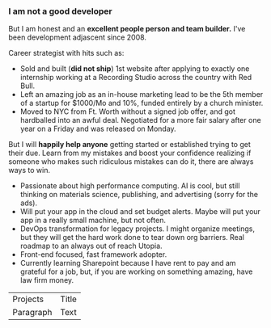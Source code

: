 ### I am not a good developer 
But I am honest and an **excellent people person and team builder.** I've been development adjascent since 2008. 

Career strategist with hits such as:
 - Sold and built (**did not ship**) 1st website after applying to exactly one internship working at a Recording Studio across the country with Red Bull. 
 - Left an amazing job as an in-house marketing lead to be the 5th member of a startup for $1000/Mo and 10%, funded entirely by a church minister.
 - Moved to NYC from Ft. Worth without a signed job offer, and got hardballed into an awful deal. Negotiated for a more fair salary after one year on a Friday and was released on    Monday. 

But I will **happily help anyone** getting started or established trying to get their due. Learn from my mistakes and boost your confidence realizing if someone who makes such ridiculous mistakes can do it, there are always ways to win.

- Passionate about high performance computing. AI is cool, but still thinking on materials science, publishing, and advertising (sorry for the ads).
- Will put your app in the cloud and set budget alerts. Maybe will put your app in a really small machine, but not often. 
- DevOps transformation for legacy projects. I might organize meetings, but they will get the hard work done to tear down org barriers. Real roadmap to an always out of reach Utopia.
- Front-end focused, fast framework adopter.
- Currently learning Sharepoint because I have rent to pay and am grateful for a job, but, if you are working on something amazing, have law firm money.

|  |  |
| --- | ----------- |
| Projects | Title |
| Paragraph | Text |
